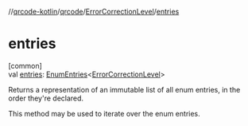 //[qrcode-kotlin](../../../index.md)/[qrcode](../index.md)/[ErrorCorrectionLevel](index.md)/[entries](entries.md)

# entries

[common]\
val [entries](entries.md): [EnumEntries](https://kotlinlang.org/api/latest/jvm/stdlib/kotlin.enums/-enum-entries/index.html)&lt;[ErrorCorrectionLevel](index.md)&gt;

Returns a representation of an immutable list of all enum entries, in the order they're declared.

This method may be used to iterate over the enum entries.
